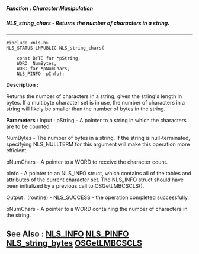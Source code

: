 ##### Function : Character Manipulation
##### NLS_string_chars - Returns the number of characters in a string.
---
```
#include <nls.h>
NLS_STATUS LNPUBLIC NLS_string_chars(

	const BYTE far *pString,
	WORD  NumBytes,
	WORD far *pNumChars,
	NLS_PINFO  pInfo);
```
**Description :**

Returns the number of characters in a string, given the string's length in 
bytes. If a multibyte character set is in use, the number of characters in a 
string will likely be smaller than the number of bytes in the string.

**Parameters :**
Input :
pString  -  A pointer to a string in which the characters are to be counted.

NumBytes  -  The number of bytes in a string. If the string is null-terminated, specifying NLS_NULLTERM for this argument will make this operation more efficient.

pNumChars  -  A pointer to a WORD to receive the character count.

pInfo  -  A pointer to an NLS_INFO struct, which contains all of the tables and attributes of the current character set. The NLS_INFO struct should have been initialized by a previous call to OSGetLMBCSCLS().

Output :
(routine)  -  NLS_SUCCESS - the operation completed successfully.


pNumChars  -  A pointer to a WORD containing the number of characters in the string.


**See Also :**
[NLS_INFO](/reference/Data/NLS_INFO)
[NLS_PINFO](/reference/Data/NLS_PINFO)
[NLS_string_bytes](/reference/Func/NLS_string_bytes)
[OSGetLMBCSCLS](/reference/Func/OSGetLMBCSCLS)
---
